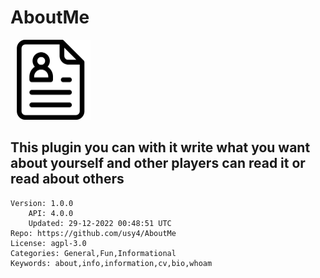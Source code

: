 # AboutMe
<img src="https://raw.githubusercontent.com/usy4/AboutMe/cd1565ca518a451c360c868a72089894ed8f5655/AboutMe.png" width="128" height="128" />

## This plugin you can with it write what you want about yourself and other players can read it or read about others
```properties
Version: 1.0.0
    API: 4.0.0
    Updated: 29-12-2022 00:48:51 UTC
Repo: https://github.com/usy4/AboutMe
License: agpl-3.0
Categories: General,Fun,Informational
Keywords: about,info,information,cv,bio,whoam
```